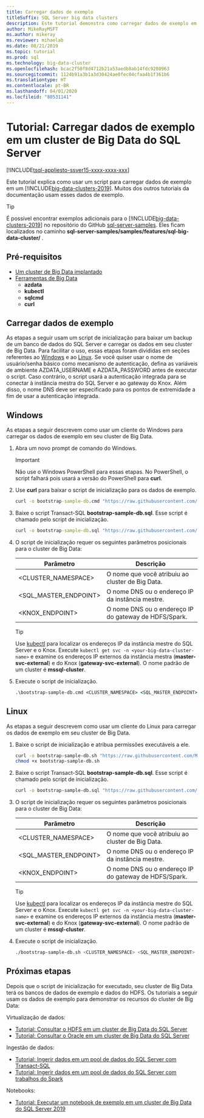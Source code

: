 ```yaml
---
title: Carregar dados de exemplo
titleSuffix: SQL Server big data clusters
description: Este tutorial demonstra como carregar dados de exemplo em um cluster de Big Data do SQL Server. Os dados de exemplo incluem dados relacionais na instância mestre do SQL Server. Eles também incluem dados do HDFS no pool de armazenamento. Esses dados dão suporte a outros tutoriais nesta seção.
author: MikeRayMSFT
ms.author: mikeray
ms.reviewer: mihaelab
ms.date: 08/21/2019
ms.topic: tutorial
ms.prod: sql
ms.technology: big-data-cluster
ms.openlocfilehash: bcac2f50f8d4712b21a53aedb8ab14fdc9280963
ms.sourcegitcommit: 1124b91a3b1a3d30424ae0fec04cfaa4b1f361b6
ms.translationtype: HT
ms.contentlocale: pt-BR
ms.lasthandoff: 04/01/2020
ms.locfileid: "80531141"
---
```

# <a name="tutorial-load-sample-data-into-a-sql-server-big-data-cluster"></a>Tutorial: Carregar dados de exemplo em um cluster de Big Data do SQL Server

[!INCLUDE[tsql-appliesto-ssver15-xxxx-xxxx-xxx](../includes/tsql-appliesto-ssver15-xxxx-xxxx-xxx.md)]

Este tutorial explica como usar um script para carregar dados de exemplo em um [!INCLUDE[big-data-clusters-2019](../includes/ssbigdataclusters-ver15.md)]. Muitos dos outros tutoriais da documentação usam esses dados de exemplo.

> [!TIP]
> É possível encontrar exemplos adicionais para o [!INCLUDE[big-data-clusters-2019](../includes/ssbigdataclusters-ver15.md)] no repositório do GitHub [sql-server-samples](https://github.com/Microsoft/sql-server-samples/tree/master/samples/features/sql-big-data-cluster). Eles ficam localizados no caminho **sql-server-samples/samples/features/sql-big-data-cluster/** .

## <a name="prerequisites"></a>Pré-requisitos

- [Um cluster de Big Data implantado](deployment-guidance.md)
- [Ferramentas de Big Data](deploy-big-data-tools.md)
   - **azdata**
   - **kubectl**
   - **sqlcmd**
   - **curl**
 
## <a name="load-sample-data"></a><a id="sampledata"></a> Carregar dados de exemplo

As etapas a seguir usam um script de inicialização para baixar um backup de um banco de dados do SQL Server e carregar os dados em seu cluster de Big Data. Para facilitar o uso, essas etapas foram divididas em seções referentes ao [Windows](#windows) e ao [Linux](#linux). Se você quiser usar o nome de usuário/senha básico como mecanismo de autenticação, defina as variáveis de ambiente AZDATA_USERNAME e AZDATA_PASSWORD antes de executar o script. Caso contrário, o script usará a autenticação integrada para se conectar à instância mestra do SQL Server e ao gateway do Knox. Além disso, o nome DNS deve ser especificado para os pontos de extremidade a fim de usar a autenticação integrada.

## <a name="windows"></a><a id="windows"></a> Windows

As etapas a seguir descrevem como usar um cliente do Windows para carregar os dados de exemplo em seu cluster de Big Data.

1. Abra um novo prompt de comando do Windows.

   > [!IMPORTANT]
   > Não use o Windows PowerShell para essas etapas. No PowerShell, o script falhará pois usará a versão do PowerShell para **curl**.

1. Use **curl** para baixar o script de inicialização para os dados de exemplo.

   ```cmd
   curl -o bootstrap-sample-db.cmd "https://raw.githubusercontent.com/Microsoft/sql-server-samples/master/samples/features/sql-big-data-cluster/bootstrap-sample-db.cmd"
   ```

1. Baixe o script Transact-SQL **bootstrap-sample-db.sql**. Esse script é chamado pelo script de inicialização.

   ```cmd
   curl -o bootstrap-sample-db.sql "https://raw.githubusercontent.com/Microsoft/sql-server-samples/master/samples/features/sql-big-data-cluster/bootstrap-sample-db.sql"
   ```

1. O script de inicialização requer os seguintes parâmetros posicionais para o cluster de Big Data:

   | Parâmetro | Descrição |
   |---|---|
   | <CLUSTER_NAMESPACE> | O nome que você atribuiu ao cluster de Big Data. |
   | <SQL_MASTER_ENDPOINT> | O nome DNS ou o endereço IP da instância mestre. |
   | <KNOX_ENDPOINT> | O nome DNS ou o endereço IP do gateway de HDFS/Spark. |
   
   > [!TIP]
   > Use [kubectl](cluster-troubleshooting-commands.md) para localizar os endereços IP da instância mestre do SQL Server e o Knox. Execute `kubectl get svc -n <your-big-data-cluster-name>` e examine os endereços IP externos da instância mestra (**master-svc-external**) e do Knox (**gateway-svc-external**). O nome padrão de um cluster é **mssql-cluster**.

1. Execute o script de inicialização.

   ```cmd
   .\bootstrap-sample-db.cmd <CLUSTER_NAMESPACE> <SQL_MASTER_ENDPOINT> <KNOX_ENDPOINT>
   ```

## <a name="linux"></a><a id="linux"></a> Linux

As etapas a seguir descrevem como usar um cliente do Linux para carregar os dados de exemplo em seu cluster de Big Data.

1. Baixe o script de inicialização e atribua permissões executáveis a ele.

   ```bash
   curl -o bootstrap-sample-db.sh "https://raw.githubusercontent.com/Microsoft/sql-server-samples/master/samples/features/sql-big-data-cluster/bootstrap-sample-db.sh"
   chmod +x bootstrap-sample-db.sh
   ```

1. Baixe o script Transact-SQL **bootstrap-sample-db.sql**. Esse script é chamado pelo script de inicialização.

   ```bash
   curl -o bootstrap-sample-db.sql "https://raw.githubusercontent.com/Microsoft/sql-server-samples/master/samples/features/sql-big-data-cluster/bootstrap-sample-db.sql"
   ```

1. O script de inicialização requer os seguintes parâmetros posicionais para o cluster de Big Data:

   | Parâmetro | Descrição |
   |---|---|
   | <CLUSTER_NAMESPACE> | O nome que você atribuiu ao cluster de Big Data. |
   | <SQL_MASTER_ENDPOINT> | O nome DNS ou o endereço IP da instância mestre. |
   | <KNOX_ENDPOINT> | O nome DNS ou o endereço IP do gateway de HDFS/Spark. |

   > [!TIP]
   > Use [kubectl](cluster-troubleshooting-commands.md) para localizar os endereços IP da instância mestre do SQL Server e o Knox. Execute `kubectl get svc -n <your-big-data-cluster-name>` e examine os endereços IP externos da instância mestra (**master-svc-external**) e do Knox (**gateway-svc-external**). O nome padrão de um cluster é **mssql-cluster**.

1. Execute o script de inicialização.

   ```bash
   ./bootstrap-sample-db.sh <CLUSTER_NAMESPACE> <SQL_MASTER_ENDPOINT> <KNOX_ENDPOINT>
   ```

## <a name="next-steps"></a>Próximas etapas

Depois que o script de inicialização for executado, seu cluster de Big Data terá os bancos de dados de exemplo e dados do HDFS. Os tutoriais a seguir usam os dados de exemplo para demonstrar os recursos do cluster de Big Data:

Virtualização de dados:

- [Tutorial: Consultar o HDFS em um cluster de Big Data do SQL Server](tutorial-query-hdfs-storage-pool.md)
- [Tutorial: Consultar o Oracle em um cluster de Big Data do SQL Server](tutorial-query-oracle.md)

Ingestão de dados:

- [Tutorial: Ingerir dados em um pool de dados do SQL Server com Transact-SQL](tutorial-data-pool-ingest-sql.md)
- [Tutorial: Ingerir dados em um pool de dados do SQL Server com trabalhos do Spark](tutorial-data-pool-ingest-spark.md)

Notebooks:

- [Tutorial: Executar um notebook de exemplo em um cluster de Big Data do SQL Server 2019](notebooks-tutorial-spark.md)
